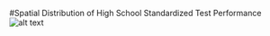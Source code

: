 #Spatial Distribution of High School Standardized Test Performance 
![alt text](https://github.com/9Dread/educationopportunity/blob/main/Figures/Points.PNG?raw=true)
